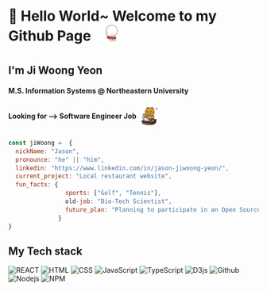 # 👋 Hello World~ Welcome to my Github Page   <img src="imgs/kakaotalk-ompangie.gif" width="50" align="center"> 

## I'm Ji Woong Yeon 

#### M.S. Information Systems @ Northeastern University

#### Looking for --> Software Engineer Job  <img src="imgs/kakaofriends-kakao-talk.gif" width="50" align="center" />

<!--
Logo
  ![alt text][gif]

  [gif]: https://github.com/jasonyeon110/jasonyeon110/blob/main/imgs/kakaofriends-kakao-talk.gif "kakao GIF"

-->

```javascript
const jiWoong =  {
  nickName: "Jason",
  pronounce: "he" || "him",
  linkedin: "https://www.linkedin.com/in/jason-jiwoong-yeon/",
  current_project: "Local restaurant website",
  fun_facts: {
                sports: ["Golf", "Tennis"],
                old-job: "Bio-Tech Scientist",
                future_plan: "Planning to participate in an Open Source Project",
              } 
}
```

<h2>My Tech stack </h2>

![REACT](https://img.shields.io/badge/-ReactJs-61DAFB?logo=react&logoColor=white&style=plastic)
![HTML](https://img.shields.io/badge/-HTML-E34F26?logo=html5&logoColor=white&style=plastic)
![CSS](https://img.shields.io/badge/-CSS-1572B6?logo=css&logoColor=white&style=plastic)
![JavaScript](https://img.shields.io/badge/-JavaScript-F7DF1E?logo=javascript&logoColor=white&style=plastic)
![TypeScript](https://img.shields.io/badge/-TypeScript-3178C6?logo=typescript&logoColor=white&style=plastic)
![D3js](https://img.shields.io/badge/-D3.JS-F9A03C?logo=d3.js&logoColor=white&style=plastic)
![Github](https://img.shields.io/badge/-Github-181717?logo=github&logoColor=white&style=plastic)
![Nodejs](https://img.shields.io/badge/-NodeJS-339933?logo=node.js&logoColor=white&style=plastic)
![NPM](https://img.shields.io/badge/-NPM-CB3837?logo=npm&logoColor=white&style=plastic)

<!--
**jasonyeon110/jasonyeon110** is a ✨ _special_ ✨ repository because its `README.md` (this file) appears on your GitHub profile.

Here are some ideas to get you started:

- 🔭 I’m currently working on ...
- 🌱 I’m currently learning ...
- 👯 I’m looking to collaborate on ...
- 🤔 I’m looking for help with ...
- 💬 Ask me about ...
- 📫 How to reach me: ...
- 😄 Pronouns: ...
- ⚡ Fun fact: ...
-->
